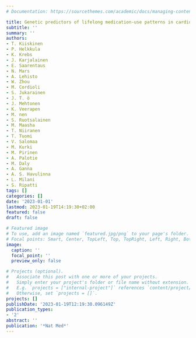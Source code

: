 ```yaml
---
# Documentation: https://sourcethemes.com/academic/docs/managing-content/

title: Genetic predictors of lifelong medication-use patterns in cardiometabolic diseases
subtitle: ''
summary: ''
authors:
- T. Kiiskinen
- P. Helkkula
- K. Krebs
- J. Karjalainen
- E. Saarentaus
- N. Mars
- A. Lehisto
- W. Zhou
- M. Cordioli
- S. Jukarainen
- J. T. ö
- J. Mehtonen
- K. Veerapen
- M. nen
- S. Ruotsalainen
- M. Maasha
- T. Niiranen
- T. Tuomi
- V. Salomaa
- M. Kurki
- M. Pirinen
- A. Palotie
- M. Daly
- A. Ganna
- A. S. Havulinna
- L. Milani
- S. Ripatti
tags: []
categories: []
date: '2023-01-01'
lastmod: 2023-01-19T14:19:30+02:00
featured: false
draft: false

# Featured image
# To use, add an image named `featured.jpg/png` to your page's folder.
# Focal points: Smart, Center, TopLeft, Top, TopRight, Left, Right, BottomLeft, Bottom, BottomRight.
image:
  caption: ''
  focal_point: ''
  preview_only: false

# Projects (optional).
#   Associate this post with one or more of your projects.
#   Simply enter your project's folder or file name without extension.
#   E.g. `projects = ["internal-project"]` references `content/project/deep-learning/index.md`.
#   Otherwise, set `projects = []`.
projects: []
publishDate: '2023-01-19T12:19:30.096149Z'
publication_types:
- '2'
abstract: ''
publication: '*Nat Med*'
---
```

